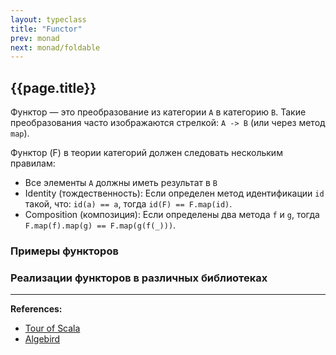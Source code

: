 ```yaml
---
layout: typeclass
title: "Functor"
prev: monad
next: monad/foldable
---
```


## {{page.title}}

Функтор — это преобразование из категории `A` в категорию `B`. 
Такие преобразования часто изображаются стрелкой: `A -> B` (или через метод `map`).

Функтор (F) в теории категорий должен следовать нескольким правилам:
- Все элементы `A` должны иметь результат в `B` 
- Identity (тождественность): Если определен метод идентификации `id` такой, что: `id(a) == a`, 
тогда `id(F) == F.map(id)`. 
- Composition (композиция): Если определены два метода `f` и `g`, тогда `F.map(f).map(g) == F.map(g(f(_)))`.


### Примеры функторов


### Реализации функторов в различных библиотеках


---

**References:**
- [Tour of Scala](https://tourofscala.com/scala/functor)
- [Algebird](https://twitter.github.io/algebird/typeclasses/functor.html)
